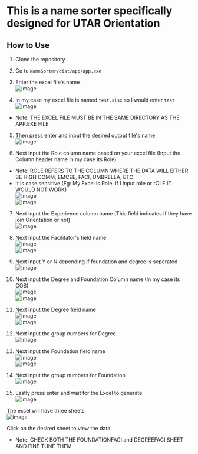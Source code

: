 # This is a name sorter specifically designed for UTAR Orientation

## How to Use
1. Clone the repository
2. Go to `NameSorter/dist/app/app.exe`
3. Enter the excel file's name <br>
![image](https://github.com/user-attachments/assets/fc885bbf-5892-4855-b641-5975c3c2e71b)

4. In my case my excel file is named `test.xlsx` so I would enter `test` <br>
![image](https://github.com/user-attachments/assets/d49bff75-716e-40de-b3e5-0e0992567d00) <br>
* Note: THE EXCEL FILE MUST BE IN THE SAME DIRECTORY AS THE APP.EXE FILE <br>

5. Then press enter and input the desired output file's name <br>
![image](https://github.com/user-attachments/assets/259b2f3a-535d-453f-aa6f-c25636c1d10a) <br>

6. Next input the Role column name based on your excel file (Input the Column header name in my case its Role) <br>
* Note: ROLE REFERS TO THE COLUMN WHERE THE DATA WILL EITHER BE HIGH COMM, EMCEE, FACI, UMBRELLA, ETC <br>
* It is case sensitive (Eg: My Excel is Role. If I input role or rOLE IT WOULD NOT WORK) <br>
![image](https://github.com/user-attachments/assets/38bce60d-a421-4005-8c8b-7f195b33978d) <br>
![image](https://github.com/user-attachments/assets/0bfccdec-7acf-4632-b623-e525f0d48974) <br>

7. Next input the Experience column name (This field indicates if they have join Orientation or not) <br>
![image](https://github.com/user-attachments/assets/a8407b13-1ba7-4913-bc8b-97adcf207152) <br>

8. Next input the Facilitator's field name <br>
![image](https://github.com/user-attachments/assets/385fadc6-97ca-4f73-ba18-30973d633043) <br>
![image](https://github.com/user-attachments/assets/c59705ad-2aa2-446e-8fe9-f6f507a525b0) <br>

9. Next input Y or N depending if foundation and degree is seperated <br>
![image](https://github.com/user-attachments/assets/4d3fdb16-f588-4798-88f7-2ba38de2e6d1) <br>

10. Next input the Degree and Foundation Column name (In my case its COS) <br>
![image](https://github.com/user-attachments/assets/4afc9034-785e-4642-9d29-4f09a69a2b43) <br>
![image](https://github.com/user-attachments/assets/3ab8ba7e-e3c6-4531-8b9e-fb60e231620f) <br>

11. Next input the Degree field name <br>
![image](https://github.com/user-attachments/assets/aa7c2510-e1fc-4d56-ae24-f28afa9172f2) <br>
![image](https://github.com/user-attachments/assets/8a3898ba-052c-40f3-9007-eafc37cd02b6) <br>

12. Next input the group numbers for Degree <br>
![image](https://github.com/user-attachments/assets/4f9eb10a-ebcd-42d1-92f6-e10999342174) <br>

13. Next input the Foundation field name <br>
![image](https://github.com/user-attachments/assets/857b91cc-95fa-434f-9b1a-d240ddf4342a) <br>
![image](https://github.com/user-attachments/assets/19dfaded-03e8-480a-84da-b9c4b20a7398) <br>

14. Next input the group numbers for Foundation <br>
![image](https://github.com/user-attachments/assets/8ea84aba-894b-424d-a73b-8ba5a4136355) <br>

15. Lastly press enter and wait for the Excel to generate <br>
![image](https://github.com/user-attachments/assets/bc0eac56-0741-43f7-91ef-fd204d789f62) <br>

The excel will have three sheets <br>
![image](https://github.com/user-attachments/assets/4d94e5be-1706-48de-a653-4297bf1df73a) <br>

Click on the desired sheet to view the data <br>
* Note: CHECK BOTH THE FOUNDATIONFACI and DEGREEFACI SHEET AND FINE TUNE THEM
